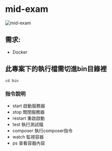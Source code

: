 # mid-exam
![mid-exam](https://socialify.git.ci/Database-System/mid-exam/image?font=KoHo&language=1&name=1&pattern=Brick%20Wall&theme=Dark)
## 需求:
- Docker
## 此專案下的執行檔需切進bin目錄裡
```shell
cd bin
```
### 指令說明
- start 啟動服務器
- stop 關閉服務器
- restart 重啟啟動
- test 執行測試檔
- composer 執行composer指令
- watch 監視容器
- ps 查看容器內容